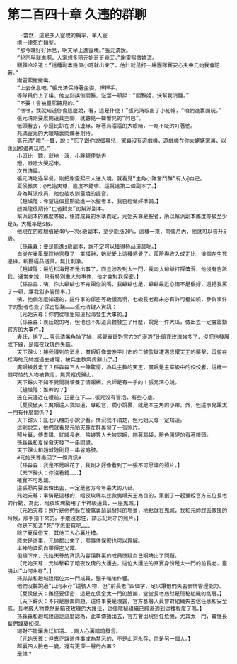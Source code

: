 # 第二百四十章 久违的群聊
        —當然，這是多人靈境的概率，單人靈
       境一律死亡類型。
       “那今晚好好休息，明天早上進靈境。”張元清說。
       “秘密早就進啊，人家想多陪元始哥哥幾天。”謝靈熙撒嬌道。
       關雅冷冷道：“這種副本幾個小時就出來了，估計就是打一場團隊賽安心夫中元始我會陪著。”
       謝靈熙撇撇嘴。
       “上去休息吧。”張元清保持著坐姿，揮揮手。
       等隊員們上了樓，他立刻撲倒關雅，滋溜一頓舔：“關雅姐，快幫我消腫。”
       “不要！會被靈熙聽見的。”
       “嘿嘿，我就知道你會這麼說，看，這是什麼！”張元清取出了小紅帽，“咱們進裏面玩。”
       張元清剛要展開道具空間，就聽見一聲響亮的“阿巴”。
       低頭看去，小逗比趴在茶几邊緣，睜著烏溜溜的大眼睛，一眨不眨的盯著他。
       充滿靈光的大眼睛裏閃爍著期待。
       張元清“哦”一聲，說：“忘了跟你說個事兒，家裏沒有遊戲機，遊戲機在你太姥姥家裏，以後回那邊再玩吧。”
       小逗比一聽，就地一滾，小胖腿使勁舌
       蹬，嗷嗷大哭起來。
       次日清晨。
       張元清吃過早餐，剛把謝靈熙三人送入境，就看見“主角小隊奮鬥群”有人@自己。
       夏侯傲天：@元始天尊，進度不錯嘛。這就進第二個副本了。】
       身為幫派成員，他也能收到靈境的提音。
       【趙城隍：希望這個星期能進一次聖者本，我已經做好準備。】
       趙城隍很期待“亡者歸來”的幫派副本。
       幫派副本的難度等級，根據成員的水準而定，元始天尊是聖者，所以幫派副本難度等級至少是a，大概率是s級。
       他現在的經驗值是40%一次s級副本，至少能漲20%，這樣一來，兩個月內，他就可以晉升5級。
       【孫淼淼：要是能進s級副本，說不定可以獲得極品道具呢。】
       自從在秦風學院地宮發了一筆橫財，她就愛上這種感覺了。風險與收入成正比，徘徊在生死邊緣，斬獲極品道具。無比刺激。
       【趙城隍：最近松海是不是出事了，而且涉及到太一門，我向太爺爺打探情況，他沒有告訴我，通常來說，只有特別重大的事件，他才會對我保密。】
       【孫淼淼：咦，你太爺爺也不肯跟你說嗎，我爺爺也是，爺爺最近心情不是很好，還把我罵了一頓，讓我別多管閒事。】
       咦，他倆怎麼知道的，這件事的保密等級很高啊，七級長老都未必有許可權知曉，參與事件中的聖者也簽了保密協議………張元清鍵入資訊：
       【元始天尊：你們從哪里知道松海發生大事的。】
       【孫淼淼：袁廷說的咯，但他也不知道具體發生了什麼，說是一件大瓜，傳出去一定會震動官方的大事件。】
       袁廷，絕了….張元清嘴角抽了抽，感覺袁廷對官方的“滲透”比暗夜玫瑰強多了，沒把他發展成下線，是暗夜玫瑰的失職。
       天下歸火：據我得到的消息，魔眼好像當晚平川市的三號監獄遭遇恐懼天王的襲擊，逗留在松海的元帥趕過去處理，被兵主教調虎離山了。】
       魔眼被救走了？孫淼淼三人一陣驚愕，為兵主教的天王，魔眼是主宰級中的佼佼者，這樣一個可怕的人物被救走，無異縱虎歸山。
       天下歸火不知不覺間就培養了情報網，火師是有一手的！張元清心說。
       【趙城隍：誰幹的？】
       遠在天邊近在眼前，正是在下…….張元沒有冒泡，有些心虛。
       【夏侯傲天：魔眼這人我知道，專殺官，擱小說裏，就是本主角的小弟。外，但這事兒跟太一門有什麼關係？】
       天下歸火：亂七八糟的小說少看。情況我不清楚，但元始天尊一定知道。
       這剛說完，他們就看見元始天尊在群裏發了一張照片。
       照片裏，傅青陽、紅纓長老、陰姬等人大被同眠，翹著腦袋，臉色僵硬的看著鏡頭。
       孫淼淼和夏侯傲天發了一串問號。
       天下歸火和趙城隍則是一串省略號。
       #元始天尊撤回了一條資訊#
       【孫淼淼：我是不是眼花了，我剛才好像看到了一張不可思議的照片。】
       【天下歸火：你沒看錯…….】
       確實不可思議。
       這張照片要出傳出去，一定是官方今年最大的八卦。
       元始天尊：事情是這樣的，暗夜玫瑰以拯救魔眼天王為目的，策劃了一起獵殺官方三位長老的行動，為此，暗夜玫瑰動用了半神級道具，一座鬼城。】
       【元始天尊：照片是他們躲在被窩裏瑟瑟發抖的場景，地點就在鬼城，我和元帥趕去救援的時候，順手拍下來的。手癢沒忍住，請忘記剛才的照片。】
       你是不知道“死”字怎麼寫吧…….
       除了夏侯傲天，其他三人心裏吐槽。
       原來是這事，元帥都出來了，那事件保密也可以理解。
       半神的資訊自帶保密光環。
       但接下來，元始天尊的資訊內容讓群裏的成員懷疑自己眼睛出了問題。
       【元始天尊：元帥擊殺了暗夜玫瑰的大護去，這位大護法的真實身份是太一門的前長老，靈境id“山河永存”。】
       孫淼淼和趙城隍兩位太一門成員，腦子嗡喻作響。
       他們沒聽說過“山河永存”這號人物，但“前長老”四個字，足以讓他們失去表情管理能力。
       【夏侯傲天：難怪要保密，這是在保全太一門的臉面，堂堂長老居然是隱秘組織的高層。】
       【天下歸火：不只是臉面問題、這件事要是洩露，官方基層人員會對組織失去信任感和安全感。長老級人物竟然是暗夜玫瑰的大護法，這個隱秘組織已經滲透到這種程度了嗎。】
       孫淼淼和趙城隍這是這麼認為，此事傳播出去，官方會出現信任危機，尤其太一門，難怪長輩們諱莫如深。
       絕對不能讓袁廷知道…..兩人心裏暗暗發言。
       【元始天尊：但真正讓這件事成為禁忌的，不是山河永存，而是另一個人。】
       群裏四人臉色一變，還有更深一層的內幕？
       是誰？